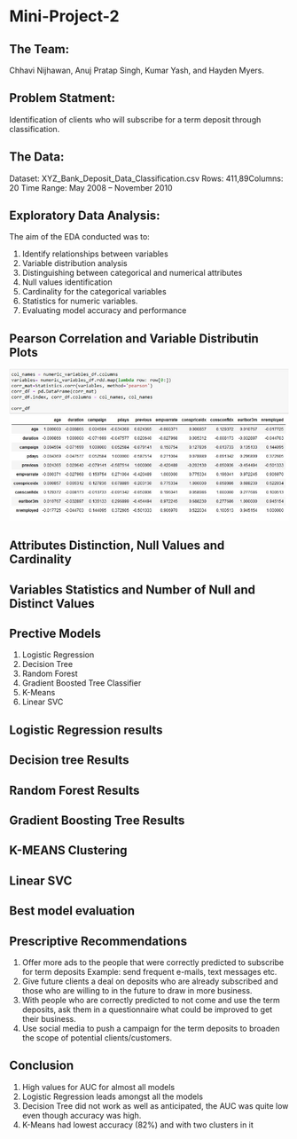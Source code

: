 # Mini-Project-2

## The Team: 
Chhavi Nijhawan, Anuj Pratap Singh, Kumar Yash, and Hayden Myers.

## Problem Statment: 
Identification of clients who will subscribe for a term deposit through classification.

## The Data:
Dataset: XYZ_Bank_Deposit_Data_Classification.csv​
Rows: 411,89​
Columns: 20​
Time Range: May 2008 – November 2010


## Exploratory Data Analysis:
The aim of the EDA conducted was to:​
1. Identify relationships between variables​
2. Variable distribution analysis​
3. Distinguishing between categorical and numerical attributes​
4. Null values identification​
5. Cardinality for the categorical variables​
6. Statistics for numeric variables.
7. Evaluating model accuracy and performance

## Pearson Correlation and Variable Distributin Plots
![](1.jpg)

## Attributes Distinction, Null Values and Cardinality

## Variables Statistics and Number of Null and Distinct Values

## Prective Models 
1. Logistic Regression​
2. Decision Tree​
3. Random Forest ​
4. Gradient Boosted Tree Classifier​
5. K-Means​
6. Linear SVC 

## Logistic Regression results

## Decision tree Results

## Random Forest Results

## Gradient Boosting Tree Results

## K-MEANS Clustering

## Linear SVC

## Best model evaluation

## Prescriptive Recommendations

1. Offer more ads to the people that were correctly predicted to subscribe for term deposits​
Example:  send frequent e-mails, text messages etc.
2. Give future clients a deal on deposits who are already subscribed and those who are willing to in the future to draw in more business. ​
3. With people who are correctly predicted to not come and use the term deposits, ask them in a questionnaire what could be improved to get their business. 
4. Use social media to push a campaign for the term deposits to broaden the scope of potential clients/customers. 

## Conclusion

1. High values for AUC for almost all models
2. Logistic Regression leads amongst all the models
3. Decision Tree did not work as well as anticipated, the AUC was quite low even though accuracy was high.
4. K-Means had lowest accuracy (82%) and with two clusters in it
